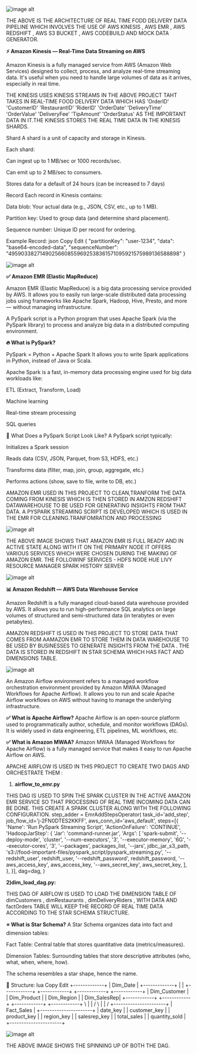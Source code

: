 ![image alt](https://github.com/aviral-dot/real-time-food-delivery-project/blob/main/aws_project_architecture.drawio.png?raw=true)


THE ABOVE IS THE ARCHITECTURE OF REAL TIME FODD DELIVERY DATA PIPELINE WHICH INVOLVES THE USE OF AWS KINESIS , AWS EMR , AWS REDSHIFT , AWS S3 BUCKET , AWS CODEBUILD AND MOCK DATA GENERATOR.

**⚡️ Amazon Kinesis — Real-Time Data Streaming on AWS**

Amazon Kinesis is a fully managed service from AWS (Amazon Web Services) designed to collect, process, and analyze real-time streaming data. It's useful when you need to handle large volumes of data as it arrives, especially in real time.

THE KINESIS USES KINESIS STREAMS IN THE ABOVE PROJECT TAHT TAKES IN REAL-TIME FOOD DELIVERY DATA WHICH HAS 
        'OrderID'
        'CustomerID' 
        'RestaurantID'
        'RiderID'
        'OrderDate'
        'DeliveryTime'
        'OrderValue'
        'DeliveryFee'
        'TipAmount'
        'OrderStatus'
AS THE IMPORTANT DATA IN IT.THE KINESIS STORES THE REAL TIME DATA IN THE KINESIS SHARDS.

Shard
A shard is a unit of capacity and storage in Kinesis.

Each shard:

Can ingest up to 1 MB/sec or 1000 records/sec.

Can emit up to 2 MB/sec to consumers.

Stores data for a default of 24 hours (can be increased to 7 days)

 Record
Each record in Kinesis contains:

Data blob: Your actual data (e.g., JSON, CSV, etc., up to 1 MB).

Partition key: Used to group data (and determine shard placement).

Sequence number: Unique ID per record for ordering.

Example Record:
json
Copy
Edit
{
  "partitionKey": "user-1234",
  "data": "base64-encoded-data",
  "sequenceNumber": "49590338271490256608559692538361571095921575989136588898"
}

![image alt](https://github.com/aviral-dot/real-time-food-delivery-project/blob/main/emr.png?raw=true)

**✅ Amazon EMR (Elastic MapReduce)**


Amazon EMR (Elastic MapReduce) is a big data processing service provided by AWS. It allows you to easily run large-scale distributed data processing jobs using frameworks like Apache Spark, Hadoop, Hive, Presto, and more — without managing infrastructure.

A PySpark script is a Python program that uses Apache Spark (via the PySpark library) to process and analyze big data in a distributed computing environment.

**🔥 What is PySpark?**

PySpark = Python + Apache Spark
It allows you to write Spark applications in Python, instead of Java or Scala.

Apache Spark is a fast, in-memory data processing engine used for big data workloads like:

ETL (Extract, Transform, Load)

Machine learning

Real-time stream processing

SQL queries

🧾 What Does a PySpark Script Look Like?
A PySpark script typically:

Initializes a Spark session

Reads data (CSV, JSON, Parquet, from S3, HDFS, etc.)

Transforms data (filter, map, join, group, aggregate, etc.)

Performs actions (show, save to file, write to DB, etc.)



AMAZON EMR USED IN THIS PROJECT TO CLEAN,TRANFORM THE DATA COMING FROM KINESIS WHICH IS THEN STORED IN AMZON REDSHIFT DATAWAREHOUSE TO BE USED FOR GENERATING INSIGHTS FROM THAT DATA. 
A PYSPARK STREAMING SCRIPT IS DEVELOPED WHICH IS USED IN THE EMR FOR CLEANING.TRANFOMRATION AND PROCESSING

![image alt](https://github.com/aviral-dot/real-time-food-delivery-project/blob/main/emr2.png?raw=true)

THE ABOVE IMAGE SHOWS THAT AMAZON EMR IS FULL READY AND IN ACTIVE STATE ALONG WITH IT ON THE PRIMARY NODE IT OFFERS VARIOUS SERVICES WHICH WERE CHOSEN DURING THE MAKING OF AMAZON EMR.
THE FOLLOWINF SERVICES -
HDFS NODE
HUE 
LIVY
RESOURCE MANAGER
SPARK HISTORY SERVER

![image alt](https://github.com/aviral-dot/real-time-food-delivery-project/blob/main/Screenshot%202025-01-18%20195416.png?raw=true)

**📊 Amazon Redshift — AWS Data Warehouse Service**

Amazon Redshift is a fully managed cloud-based data warehouse provided by AWS. 
It allows you to run high-performance SQL analytics on large volumes of structured and semi-structured data (in terabytes or even petabytes).

AMAZON REDSHIFT IS USED IN THIS PROJECT TO STORE DATA THAT COMES FROM AAMAZON EMR TO STORE THEM IN DATA WAREHOUSE TO BE USED BY BUSINESSES TO GENERATE INSIGHTS FROM THE DATA .
THE DATA IS STORED IN REDSHIFT IN STAR SCHEMA WHICH HAS FACT AND DIMENSIONS TABLE.


![image alt](https://github.com/aviral-dot/real-time-food-delivery-project/blob/main/Screenshot%202025-01-18%20195427.png)

An Amazon Airflow environment refers to a managed workflow orchestration environment provided by Amazon MWAA (Managed Workflows for Apache Airflow). It allows you to run and scale Apache Airflow workflows on AWS without having to manage the underlying infrastructure.

**✅ What is Apache Airflow?**
Apache Airflow is an open-source platform used to programmatically author, schedule, and monitor workflows (DAGs). It is widely used in data engineering, ETL pipelines, ML workflows, etc.

**✅ What is Amazon MWAA?**
Amazon MWAA (Managed Workflows for Apache Airflow) is a fully managed service that makes it easy to run Apache Airflow on AWS.

APACHE AIRFLOW IS USED IN THIS PROJECT TO CREATE TWO DAGS AND ORCHESTRATE THEM :
1) **airflow_to_emr.py**

THIS DAG IS USED TO SPIN THE SPARK CLUSTER IN THE ACTIVE AMAZON EMR SERVICE SO THAT PROCESSING OF REAL TIME INCOMING DATA CAN BE DONE.
THIS CREATE A SPARK CLUSTER ALONG WITH THE FOLLOWING CONFIGURATION.
step_adder = EmrAddStepsOperator(
    task_id='add_step',
    job_flow_id='j-2FN0DTES2KKFF',
    aws_conn_id='aws_default',
    steps=[{
        'Name': 'Run PySpark Streaming Script',
        'ActionOnFailure': 'CONTINUE',
        'HadoopJarStep': {
            'Jar': 'command-runner.jar',
            'Args': [
                'spark-submit',
                '--deploy-mode',
                'cluster',
                '--num-executors', '3',
                '--executor-memory', '6G',
                '--executor-cores', '3',
                '--packages', packages_list,
                '--jars', jdbc_jar_s3_path,
                's3://food-important-files/pyspark_script/pyspark_streaming.py',
                '--redshift_user', redshift_user,
                '--redshift_password', redshift_password,
                '--aws_access_key', aws_access_key,
                '--aws_secret_key', aws_secret_key,
            ],
        },
    }],
    dag=dag,
)

**2)dim_load_dag.py:**

THIS DAG OF AIRFLOW IS USED TO LOAD THE DIMENSION TABLE OF dimCustomers , dimRestaurants , dimDeliveryRiders , WITH DATA AND factOrders TABLE WILL KEEP THE RECORD OF REAL TIME DATA ACCORDING TO THE STAR SCHEMA STRUCTURE.

**⭐ What is Star Schema?**
A Star Schema organizes data into fact and dimension tables:

Fact Table: Central table that stores quantitative data (metrics/measures).

Dimension Tables: Surrounding tables that store descriptive attributes (who, what, when, where, how).

The schema resembles a star shape, hence the name.

🧱 Structure:
lua
Copy
Edit
               +-------------+
               |  Dim_Date   |
               +-------------+
                     |
                     |
+------------+   +------------+   +------------+   +------------+
| Dim_Customer | | Dim_Product | | Dim_Region  | | Dim_SalesRep|
+------------+   +------------+   +------------+   +------------+
       \             |              |              /
        \            |              |             /
                  +----------------------+
                  |      Fact_Sales      |
                  +----------------------+
                  | date_key             |
                  | customer_key         |
                  | product_key          |
                  | region_key           |
                  | salesrep_key         |
                  | total_sales          |
                  | quantity_sold        |
                  +----------------------+
                  

![image alt](https://github.com/aviral-dot/real-time-food-delivery-project/blob/main/Screenshot%202025-01-18%20230754.png?raw=true)

THE ABOVE IMAGE SHOWS THE SPINNING UP OF BOTH THE DAG.






